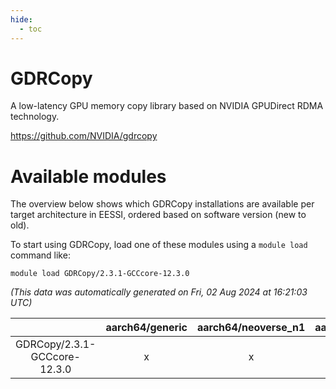```yaml
---
hide:
  - toc
---
```


GDRCopy
=======


A low-latency GPU memory copy library based on NVIDIA GPUDirect RDMA technology.

https://github.com/NVIDIA/gdrcopy
# Available modules


The overview below shows which GDRCopy installations are available per target architecture in EESSI, ordered based on software version (new to old).

To start using GDRCopy, load one of these modules using a `module load` command like:

```shell
module load GDRCopy/2.3.1-GCCcore-12.3.0
```

*(This data was automatically generated on Fri, 02 Aug 2024 at 16:21:03 UTC)*  

| |aarch64/generic|aarch64/neoverse_n1|aarch64/neoverse_v1|x86_64/generic|x86_64/amd/zen2|x86_64/amd/zen3|x86_64/amd/zen4|x86_64/intel/haswell|x86_64/intel/skylake_avx512|
| :---: | :---: | :---: | :---: | :---: | :---: | :---: | :---: | :---: | :---: |
|GDRCopy/2.3.1-GCCcore-12.3.0|x|x|x|x|x|x|-|x|x|
